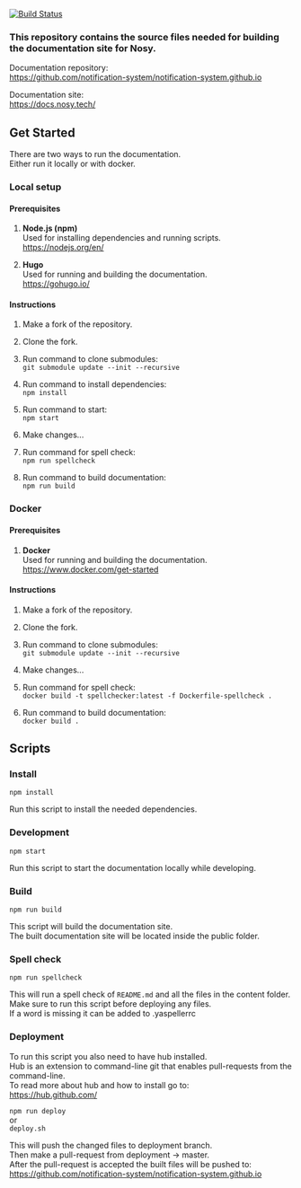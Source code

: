 [![Build Status](https://travis-ci.com/notification-system/nosy-docs.svg?branch=master)](https://travis-ci.com/notification-system/nosy-docs)

### **This repository contains the source files needed for building the documentation site for Nosy.**

Documentation repository:  
https://github.com/notification-system/notification-system.github.io

Documentation site:  
https://docs.nosy.tech/

## Get Started


There are two ways to run the documentation.  
Either run it locally or with docker.

### Local setup

#### Prerequisites

1. **Node.js (npm)**  
   Used for installing dependencies and running scripts.  
   https://nodejs.org/en/

2. **Hugo**  
   Used for running and building the documentation.  
   https://gohugo.io/

#### Instructions

1. Make a fork of the repository.
   
2. Clone the fork.
   
3. Run command to clone submodules:  
   `git submodule update --init --recursive`

4. Run command to install dependencies:  
   `npm install`

5. Run command to start:  
   `npm start`

6. Make changes...

7. Run command for spell check:  
   `npm run spellcheck`

8. Run command to build documentation:  
   `npm run build`

### Docker

#### Prerequisites

1. **Docker**  
   Used for running and building the documentation.  
   https://www.docker.com/get-started


#### Instructions

1. Make a fork of the repository.
   
2. Clone the fork.
   
3. Run command to clone submodules:  
   `git submodule update --init --recursive`

4. Make changes...

5. Run command for spell check:  
   `docker build -t spellchecker:latest -f Dockerfile-spellcheck .`

6. Run command to build documentation:  
   `docker build .`

## Scripts

### Install

`npm install`

Run this script to install the needed dependencies.

### Development

`npm start`

Run this script to start the documentation locally while developing.


### Build

`npm run build`

This script will build the documentation site.  
The built documentation site will be located inside the public folder.


### Spell check

`npm run spellcheck`

This will run a spell check of `README.md` and all the files in the content folder.  
Make sure to run this script before deploying any files.  
If a word is missing it can be added to .yaspellerrc


### Deployment

To run this script you also need to have hub installed.  
Hub is an extension to command-line git that enables pull-requests from the command-line.  
To read more about hub and how to install go to:  
https://hub.github.com/

`npm run deploy`  
or  
`deploy.sh`

This will push the changed files to deployment branch.  
Then make a pull-request from deployment -> master.  
After the pull-request is accepted the built files will be pushed to:  
https://github.com/notification-system/notification-system.github.io
